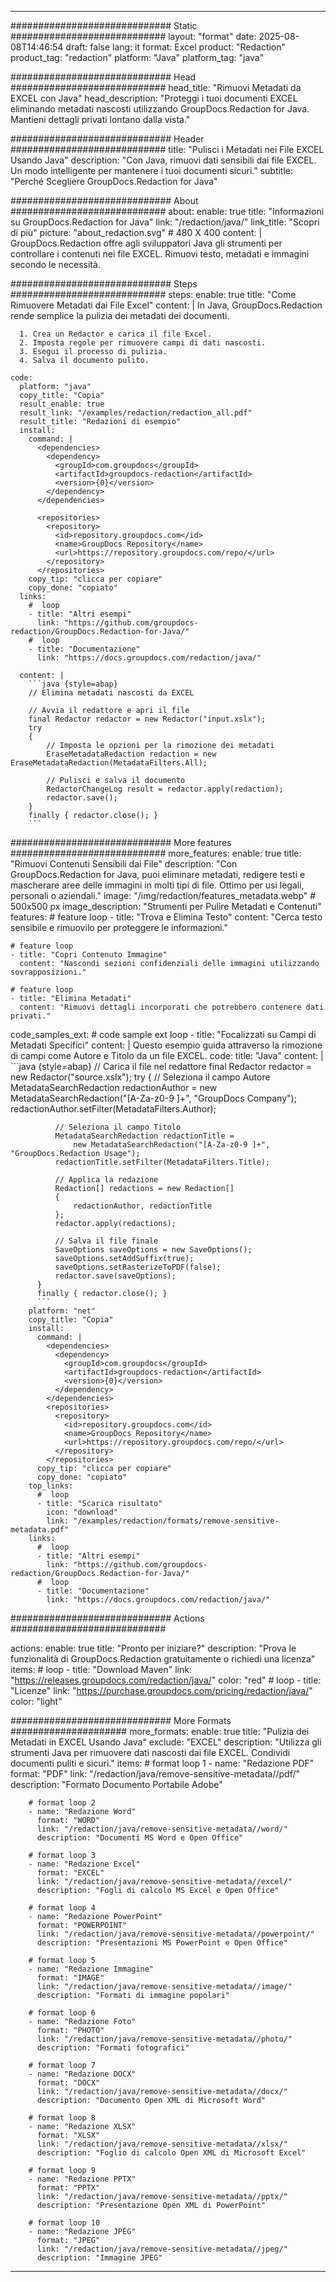 
---
############################# Static ############################
layout: "format"
date:  2025-08-08T14:46:54
draft: false
lang: it
format: Excel
product: "Redaction"
product_tag: "redaction"
platform: "Java"
platform_tag: "java"

############################# Head ############################
head_title: "Rimuovi Metadati da EXCEL con Java"
head_description: "Proteggi i tuoi documenti EXCEL eliminando metadati nascosti utilizzando GroupDocs.Redaction for Java. Mantieni dettagli privati lontano dalla vista."

############################# Header ############################
title: "Pulisci i Metadati nei File EXCEL Usando Java" 
description: "Con Java, rimuovi dati sensibili dai file EXCEL. Un modo intelligente per mantenere i tuoi documenti sicuri."
subtitle: "Perché Scegliere GroupDocs.Redaction for Java" 

############################# About ############################
about:
    enable: true
    title: "Informazioni su GroupDocs.Redaction for Java"
    link: "/redaction/java/"
    link_title: "Scopri di più"
    picture: "about_redaction.svg" # 480 X 400
    content: |
       GroupDocs.Redaction offre agli sviluppatori Java gli strumenti per controllare i contenuti nei file EXCEL. Rimuovi testo, metadati e immagini secondo le necessità.

############################# Steps ############################
steps:
    enable: true
    title: "Come Rimuovere Metadati dai File Excel"
    content: |
      In Java, GroupDocs.Redaction rende semplice la pulizia dei metadati dei documenti.
      
      1. Crea un Redactor e carica il file Excel.
      2. Imposta regole per rimuovere campi di dati nascosti.
      3. Esegui il processo di pulizia.
      4. Salva il documento pulito.
   
    code:
      platform: "java"
      copy_title: "Copia"
      result_enable: true
      result_link: "/examples/redaction/redaction_all.pdf"
      result_title: "Redazioni di esempio"
      install:
        command: |
          <dependencies>
            <dependency>
              <groupId>com.groupdocs</groupId>
              <artifactId>groupdocs-redaction</artifactId>
              <version>{0}</version>
            </dependency>
          </dependencies>

          <repositories>
            <repository>
              <id>repository.groupdocs.com</id>
              <name>GroupDocs Repository</name>
              <url>https://repository.groupdocs.com/repo/</url>
            </repository>
          </repositories>
        copy_tip: "clicca per copiare"
        copy_done: "copiato"
      links:
        #  loop
        - title: "Altri esempi"
          link: "https://github.com/groupdocs-redaction/GroupDocs.Redaction-for-Java/"
        #  loop
        - title: "Documentazione"
          link: "https://docs.groupdocs.com/redaction/java/"
          
      content: |
        ```java {style=abap}
        // Elimina metadati nascosti da EXCEL

        // Avvia il redattore e apri il file
        final Redactor redactor = new Redactor("input.xslx");
        try
        {
            // Imposta le opzioni per la rimozione dei metadati
            EraseMetadataRedaction redaction = new EraseMetadataRedaction(MetadataFilters.All);

            // Pulisci e salva il documento
            RedactorChangeLog result = redactor.apply(redaction);
            redactor.save();
        }
        finally { redactor.close(); }
        ```            


############################# More features ############################
more_features:
  enable: true
  title: "Rimuovi Contenuti Sensibili dai File"
  description: "Con GroupDocs.Redaction for Java, puoi eliminare metadati, redigere testi e mascherare aree delle immagini in molti tipi di file. Ottimo per usi legali, personali o aziendali."
  image: "/img/redaction/features_metadata.webp" # 500x500 px
  image_description: "Strumenti per Pulire Metadati e Contenuti"
  features:
    # feature loop
    - title: "Trova e Elimina Testo"
      content: "Cerca testo sensibile e rimuovilo per proteggere le informazioni."

    # feature loop
    - title: "Copri Contenuto Immagine"
      content: "Nascondi sezioni confidenziali delle immagini utilizzando sovrapposizioni."

    # feature loop
    - title: "Elimina Metadati"
      content: "Rimuovi dettagli incorporati che potrebbero contenere dati privati."
      
  code_samples_ext:
    # code sample ext loop
    - title: "Focalizzati su Campi di Metadati Specifici"
      content: |
        Questo esempio guida attraverso la rimozione di campi come Autore e Titolo da un file EXCEL.
      code:
        title: "Java"
        content: |
          ```java {style=abap}
          //  Carica il file nel redattore
          final Redactor redactor = new Redactor("source.xslx");
          try
          {
              // Seleziona il campo Autore
              MetadataSearchRedaction redactionAuthor = 
                  new MetadataSearchRedaction("[A-Za-z0-9 ]+", "GroupDocs Company");
              redactionAuthor.setFilter(MetadataFilters.Author);

              // Seleziona il campo Titolo
              MetadataSearchRedaction redactionTitle = 
                  new MetadataSearchRedaction("[A-Za-z0-9 ]+", "GroupDocs.Redaction Usage");
              redactionTitle.setFilter(MetadataFilters.Title);

              // Applica la redazione
              Redaction[] redactions = new Redaction[]
              {
                  redactionAuthor, redactionTitle
              };
              redactor.apply(redactions);

              // Salva il file finale
              SaveOptions saveOptions = new SaveOptions();
              saveOptions.setAddSuffix(true);
              saveOptions.setRasterizeToPDF(false);
              redactor.save(saveOptions);
          }
          finally { redactor.close(); }
          ```
        platform: "net"
        copy_title: "Copia"
        install:
          command: |
            <dependencies>
              <dependency>
                <groupId>com.groupdocs</groupId>
                <artifactId>groupdocs-redaction</artifactId>
                <version>{0}</version>
              </dependency>
            </dependencies>
            <repositories>
              <repository>
                <id>repository.groupdocs.com</id>
                <name>GroupDocs Repository</name>
                <url>https://repository.groupdocs.com/repo/</url>
              </repository>
            </repositories>
          copy_tip: "clicca per copiare"
          copy_done: "copiato"
        top_links:
          #  loop
          - title: "Scarica risultato"
            icon: "download"
            link: "/examples/redaction/formats/remove-sensitive-metadata.pdf"
        links:
          #  loop
          - title: "Altri esempi"
            link: "https://github.com/groupdocs-redaction/GroupDocs.Redaction-for-Java/"
          #  loop
          - title: "Documentazione"
            link: "https://docs.groupdocs.com/redaction/java/"


############################# Actions ############################

actions:
  enable: true
  title: "Pronto per iniziare?"
  description: "Prova le funzionalità di GroupDocs.Redaction gratuitamente o richiedi una licenza"
  items:
    #  loop
    - title: "Download Maven"
      link: "https://releases.groupdocs.com/redaction/java/"
      color: "red"
        #  loop
    - title: "Licenze"
      link: "https://purchase.groupdocs.com/pricing/redaction/java/"
      color: "light"


############################# More Formats #####################
more_formats:
    enable: true
    title: "Pulizia dei Metadati in EXCEL Usando Java"
    exclude: "EXCEL"
    description: "Utilizza gli strumenti Java per rimuovere dati nascosti dai file EXCEL. Condividi documenti puliti e sicuri."
    items: 
        # format loop 1
        - name: "Redazione PDF"
          format: "PDF"
          link: "/redaction/java/remove-sensitive-metadata//pdf/"
          description: "Formato Documento Portabile Adobe"

        # format loop 2
        - name: "Redazione Word"
          format: "WORD"
          link: "/redaction/java/remove-sensitive-metadata//word/"
          description: "Documenti MS Word e Open Office"
          
        # format loop 3
        - name: "Redazione Excel"
          format: "EXCEL"
          link: "/redaction/java/remove-sensitive-metadata//excel/"
          description: "Fogli di calcolo MS Excel e Open Office"

        # format loop 4
        - name: "Redazione PowerPoint"
          format: "POWERPOINT"
          link: "/redaction/java/remove-sensitive-metadata//powerpoint/"
          description: "Presentazioni MS PowerPoint e Open Office"

        # format loop 5
        - name: "Redazione Immagine"
          format: "IMAGE"
          link: "/redaction/java/remove-sensitive-metadata//image/"
          description: "Formati di immagine popolari"

        # format loop 6
        - name: "Redazione Foto"
          format: "PHOTO"
          link: "/redaction/java/remove-sensitive-metadata//photo/"
          description: "Formati fotografici"

        # format loop 7
        - name: "Redazione DOCX"
          format: "DOCX"
          link: "/redaction/java/remove-sensitive-metadata//docx/"
          description: "Documento Open XML di Microsoft Word"
          
        # format loop 8
        - name: "Redazione XLSX"
          format: "XLSX"
          link: "/redaction/java/remove-sensitive-metadata//xlsx/"
          description: "Foglio di calcolo Open XML di Microsoft Excel"
          
        # format loop 9
        - name: "Redazione PPTX"
          format: "PPTX"
          link: "/redaction/java/remove-sensitive-metadata//pptx/"
          description: "Presentazione Open XML di PowerPoint"

        # format loop 10
        - name: "Redazione JPEG"
          format: "JPEG"
          link: "/redaction/java/remove-sensitive-metadata//jpeg/"
          description: "Immagine JPEG"


---